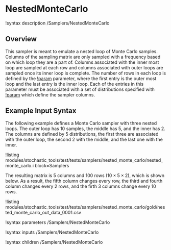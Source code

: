 # NestedMonteCarlo

!syntax description /Samplers/NestedMonteCarlo

## Overview

This sampler is meant to emulate a nested loop of Monte Carlo samples. Columns of the sampling matrix are only sampled with a frequency based on which loop they are a part of. Columns associated with the inner most loop are sampled at each row and columns associated with outer loops are sampled once its inner loop is complete. The number of rows in each loop is defined by the [!param](/Samplers/NestedMonteCarlo/num_rows) parameter, where the first entry is the outer most loop and the last entry is the inner loop. Each of the entries in this parameter must be associated with a set of distributions specified with [!param](/Samplers/NestedMonteCarlo/distributions) which define the sampler columns.

## Example Input Syntax

The following example defines a Monte Carlo sampler with three nested loops. The outer loop has 10 samples, the middle has 5, and the inner has 2. The columns are defined by 5 distributions, the first three are associated with the outer loop, the second 2 with the middle, and the last one with the inner.

!listing modules/stochastic_tools/test/tests/samplers/nested_monte_carlo/nested_monte_carlo.i block=Samplers

The resulting matrix is 5 columns and 100 rows ($10\times 5 \times 2$), which is shown below. As a result, the fifth column changes every row, the third and fourth column changes every 2 rows, and the firth 3 columns change every 10 rows.

!listing modules/stochastic_tools/test/tests/samplers/nested_monte_carlo/gold/nested_monte_carlo_out_data_0001.csv

!syntax parameters /Samplers/NestedMonteCarlo

!syntax inputs /Samplers/NestedMonteCarlo

!syntax children /Samplers/NestedMonteCarlo
